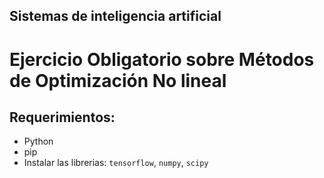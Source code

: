 ## Sistemas de inteligencia artificial

# Ejercicio Obligatorio sobre Métodos de Optimización No lineal


## Requerimientos:
-   Python
-   pip
-   Instalar las librerias: `tensorflow`, `numpy`, `scipy`